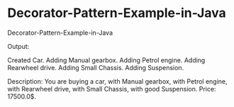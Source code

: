 # Decorator-Pattern-Example-in-Java
Decorator-Pattern-Example-in-Java

Output:

Created Car.
Adding Manual gearbox.
Adding Petrol engine.
Adding Rearwheel drive.
Adding Small Chassis.
Adding Suspension.

Description: You are buying a car, with Manual gearbox, with Petrol engine, with Rearwheel drive, with Small Chassis, with good Suspension.
Price: 17500.0$.
